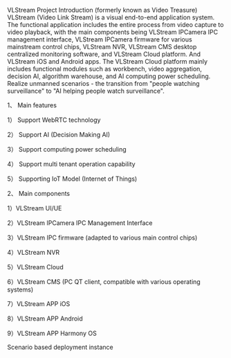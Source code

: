 VLStream Project Introduction (formerly known as Video Treasure)
VLStream (Video Link Stream) is a visual end-to-end application system. The functional application includes the entire process from video capture to video playback, with the main components being VLStream IPCamera IPC management interface, VLStream IPCamera firmware for various mainstream control chips, VLStream NVR, VLStream CMS desktop centralized monitoring software, and VLStream Cloud platform. And VLStream iOS and Android apps. The VLStream Cloud platform mainly includes functional modules such as workbench, video aggregation, decision AI, algorithm warehouse, and AI computing power scheduling. Realize unmanned scenarios - the transition from "people watching surveillance" to "AI helping people watch surveillance".

1、 Main features

1） Support WebRTC technology

2） Support AI (Decision Making AI)

3） Support computing power scheduling

4） Support multi tenant operation capability

5） Supporting IoT Model (Internet of Things)


2、 Main components

1）VLStream UI/UE

2）VLStream IPCamera IPC Management Interface

3）VLStream IPC firmware (adapted to various main control chips)

4）VLStream NVR 

5）VLStream Cloud

6）VLStream CMS (PC QT client, compatible with various operating systems)

7）VLStream APP iOS

8）VLStream APP Android

9）VLStream APP  Harmony OS

Scenario based deployment instance

